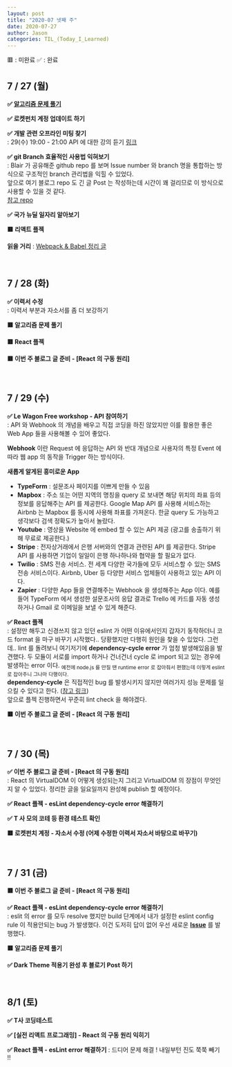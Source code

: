 ```yaml
---
layout: post
title: "2020-07 넷째 주"
date: 2020-07-27
author: Jason
categories: TIL_(Today_I_Learned)
---
```


🟥 : 미완료
✅ : 완료

## 7 / 27 (월)

**✅ [알고리즘 문제 풀기](https://seong7.github.io/algorithms/2020/07/27/leetcode-258.html)**

**✅ 로켓펀치 계정 업데이트 하기**

**✅ 개발 관련 오프라인 미팅 찾기**  
 : 29(수) 19:00 - 21:00 API 에 대한 강의 듣기 [링크](https://www.meetup.com/ko-KR/Le-Wagon-Seoul/events/272035482/)

**✅ git Branch 효율적인 사용법 익혀보기**  
 : Blair 가 공유해준 github repo 를 보며 Issue number 와 branch 명을 통합하는 방식으로 구조적인 branch 관리법을 익힐 수 있었다.  
 앞으로 여기 블로그 repo 도 긴 글 Post 는 작성하는데 시간이 꽤 걸리므로 이 방식으로 사용할 수 있을 것 같다.  
 [참고 repo](https://github.com/woowa-techcamp-2020/todo-6)

**✅ 국가 뉴딜 일자리 알아보기**

**🟥 리액트 플젝**

**읽을 거리**
: [Webpack & Babel 정리 글](https://github.com/woowa-techcamp-2020/todo-9/wiki/%ED%94%84%EB%A1%A0%ED%8A%B8%EC%97%94%EB%93%9C-%EA%B0%9C%EB%B0%9C%ED%99%98%EA%B2%BD-%EC%84%A4%EC%A0%95%ED%95%98%EA%B8%B0)

<br>

## 7 / 28 (화)

**✅ 이력서 수정**  
 : 이력서 부분과 자소서를 좀 더 보강하기

**🟥 알고리즘 문제 풀기**

**🟥 React 플젝**

**🟥 이번 주 블로그 글 준비 - [React 의 구동 원리]**

<br>

## 7 / 29 (수)

**✅ Le Wagon Free workshop - API 참여하기**  
 : API 와 Webhook 의 개념을 배우고 직접 코딩을 하진 않았지만 이를 활용한 좋은
Web App 들을 사용해볼 수 있어 좋았다.

**Webhook** 이란 Request 에 응답하는 API 와 반대 개념으로 사용자의 특정 Event 에 따라 웹 app 의 동작을 Trigger 하는 방식이다.

**새롭게 알게된 흥미로운 App**

- **TypeForm** : 설문조사 페이지를 이쁘게 만들 수 있음
- **Mapbox** : 주소 또는 어떤 지역의 명칭을 query 로 보내면 해당 위치의 좌표 등의 정보를 응답해주는 API 를 제공한다. Google Map API 를 사용해 서비스하는 Airbnb 는 Mapbox 를 동시에 사용해 좌표를 가져온다. 한글 query 도 가능하고 생각보다 검색 정확도가 높아서 놀랐다.
- **Youtube** : 영상을 Website 에 embed 할 수 있는 API 제공 (광고를 송출하기 위해 무료로 제공한다.)
- **Stripe** : 전자상거래에서 은행 서버와의 연결과 관련된 API 를 제공한다. Stripe API 를 사용하면 기업이 일일이 은행 하나하나와 협약을 할 필요가 없다.
- **Twilio** : SMS 전송 서비스. 전 세계 다양한 국가들에 모두 서비스할 수 있는 SMS 전송 서비스이다. Airbnb, Uber 등 다양한 서비스 업체들이 사용하고 있는 API 이다.
- **Zapier** : 다양한 App 들을 연결해주는 Webhook 을 생성해주는 App 이다. 예를 들어 TypeForm 에서 생성한 설문조사의 응답 결과로 Trello 에 카드를 자동 생성하거나 Gmail 로 이메일을 보낼 수 있게 해준다.

**✅ React 플젝**  
 : 설정만 해두고 신경쓰지 않고 있던 eslint 가 어떤 이유에서인지 갑자기 동작하더니 코드 format 을 마구 바꾸기 시작했다.. 당황했지만 다행히 원인을 찾을 수 있었다. 그런데.. lint 를 돌려보니 여기저기에 **dependency-cycle error** 가 엄청 발생해있음을 발견했다. 두 모듈이 서로를 import 하거나 건너건너 cycle 로 import 되고 있는 경우에 발생하는 error 이다. <sub>예전에 node.js 를 만질 땐 runtime error 로 잡아줘서 편했는데 이렇게 eslint 로 잡아주니 그나마 다행이다.</sub><br>
**dependency-cycle** 은 직접적인 bug 를 발생시키지 않지만 여러가지 성능 문제를 일으킬 수 있다고 한다. ([참고 링크](https://spin.atomicobject.com/2018/06/25/circular-dependencies-javascript/))<br>
앞으로 플젝 진행하면서 꾸준히 lint check 을 해야겠다.

**🟥 이번 주 블로그 글 준비 - [React 의 구동 원리]**

<br>

## 7 / 30 (목)

**✅ 이번 주 블로그 글 준비 - [React 의 구동 원리]**  
 : React 의 VirtualDOM 이 어떻게 생성되는지 그리고 VirtualDOM 의 장점이 무엇인지 알 수 있었다. 정리한 글을 일요일까지 완성해 publish 할 예정이다.

**✅ React 플젝 - esLint dependency-cycle error 해결하기**

**✅ T 사 모의 코테 등 환경 테스트 확인**

**🟥 로켓펀치 계정 - 자소서 수정 (어제 수정한 이력서 자소서 바탕으로 바꾸기)**

<br>

## 7 / 31 (금)

**🟥 이번 주 블로그 글 준비 - [React 의 구동 원리]**

**✅ React 플젝 - esLint dependency-cycle error 해결하기**  
 : eslit 의 error 를 모두 resolve 했지만 build 단계에서 내가 설정한 eslint
config rule 이 적용안되는 bug 가 발생했다. 이건 도저히 답이 없어 우선
새로운 **[Issue](https://github.com/seong7/jinstagram-client/issues/27)** 를 발행했다.

**🟥 알고리즘 문제 풀기**

**✅ Dark Theme 적용기 완성 후 블로기 Post 하기**

<br>

## 8/1 (토)

**✅ T사 코딩테스트**

**✅ [실전 리액트 프로그래밍] - React 의 구동 원리 익히기**

**✅ React 플젝 - esLint error 해결하기**
: 드디어 문제 해결 ! 내일부턴 진도 쭉쭉 빼기 !!
